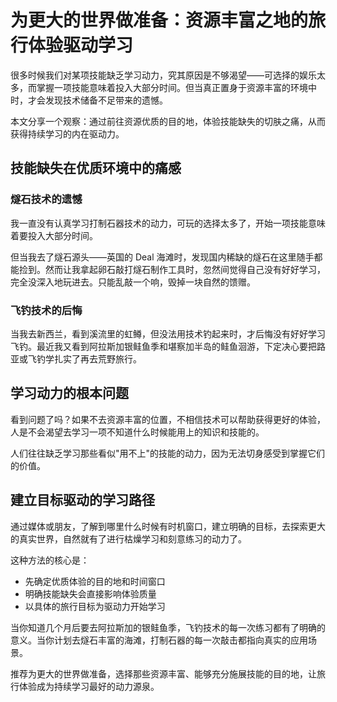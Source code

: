 # 为更大的世界做准备：资源丰富之地的旅行体验驱动学习

很多时候我们对某项技能缺乏学习动力，究其原因是不够渴望——可选择的娱乐太多，而掌握一项技能意味着投入大部分时间。但当真正置身于资源丰富的环境中时，才会发现技术储备不足带来的遗憾。

本文分享一个观察：通过前往资源优质的目的地，体验技能缺失的切肤之痛，从而获得持续学习的内在驱动力。

## 技能缺失在优质环境中的痛感

### 燧石技术的遗憾

我一直没有认真学习打制石器技术的动力，可玩的选择太多了，开始一项技能意味着要投入大部分时间。

但当我去了燧石源头——英国的 Deal 海滩时，发现国内稀缺的燧石在这里随手都能捡到。然而让我拿起卵石敲打燧石制作工具时，忽然间觉得自己没有好好学习，完全没深入地玩进去。只能乱敲一个响，毁掉一块自然的馈赠。

### 飞钓技术的后悔

当我去新西兰，看到溪流里的虹鳟，但没法用技术钓起来时，才后悔没有好好学习飞钓。最近我又看到阿拉斯加银鲑鱼季和堪察加半岛的鲑鱼洄游，下定决心要把路亚或飞钓学扎实了再去荒野旅行。

## 学习动力的根本问题

看到问题了吗？如果不去资源丰富的位置，不相信技术可以帮助获得更好的体验，人是不会渴望去学习一项不知道什么时候能用上的知识和技能的。

人们往往缺乏学习那些看似"用不上"的技能的动力，因为无法切身感受到掌握它们的价值。

## 建立目标驱动的学习路径

通过媒体或朋友，了解到哪里什么时候有时机窗口，建立明确的目标，去探索更大的真实世界，自然就有了进行枯燥学习和刻意练习的动力了。

这种方法的核心是：
- 先确定优质体验的目的地和时间窗口
- 明确技能缺失会直接影响体验质量
- 以具体的旅行目标为驱动力开始学习

当你知道几个月后要去阿拉斯加的银鲑鱼季，飞钓技术的每一次练习都有了明确的意义。当你计划去燧石丰富的海滩，打制石器的每一次敲击都指向真实的应用场景。

推荐为更大的世界做准备，选择那些资源丰富、能够充分施展技能的目的地，让旅行体验成为持续学习最好的动力源泉。